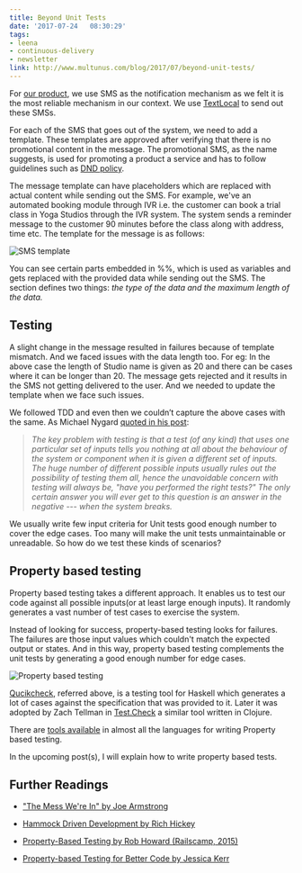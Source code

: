 ```yaml
---
title: Beyond Unit Tests
date: '2017-07-24	08:30:29'
tags: 
- leena
- continuous-delivery
- newsletter
link: http://www.multunus.com/blog/2017/07/beyond-unit-tests/
---
```


For [our product](https://gk-landingpage.firebaseapp.com/), we use SMS as the notification mechanism as we felt it is the most reliable mechanism in our context. We use [TextLocal](https://www.textlocal.in/) to send out these SMSs. 

For each of the SMS that goes out of the system, we need to add a template. These templates are approved after verifying that there is no promotional content in the message. The promotional SMS, as the name suggests, is used for promoting a product a service and has to follow guidelines such as [DND policy](https://support.exotel.in/support/solutions/articles/38688-what-is-the-difference-between-a-transactional-sms-and-a-promotional-sms).

The message template can have placeholders which are replaced with actual content while sending out the SMS. For example, we've an automated booking module through IVR i.e. the customer can book a trial class in Yoga Studios through the IVR system. The system sends a reminder message to the customer 90 minutes before the class along with address, time etc. The template for the message is as follows:

![SMS template](https://s3.amazonaws.com/multunus-cdimages/sms-template.png)

You can see certain parts embedded in %%, which is used as variables and gets replaced with the provided data while sending out the SMS. The section defines two things: *the type of the data and the maximum length of the data.*

## Testing

A slight change in the message resulted in failures because of template mismatch. And we faced issues with the data length too. For eg: In the above case the length of Studio name is given as 20 and there can be cases where it can be longer than 20. The message gets rejected and it results in the SMS not getting delivered to the user. And we needed to update the template when we face such issues. 

We followed TDD and even then we couldn’t capture the above cases with the same. As Michael Nygard [quoted in his post](http://thinkrelevance.com/blog/2013/11/26/better-than-unit-tests):

>_The key problem with testing is that a test (of any kind) that uses one particular set of inputs tells you nothing at all about the behaviour of the system or component when it is given a different set of inputs. The huge number of different possible inputs usually rules out the possibility of testing them all, hence the unavoidable concern with testing will always be, "have you performed the right tests?" The only certain answer you will ever get to this question is an answer in the negative --- when the system breaks._

We usually write few input criteria for Unit tests good enough number to cover the edge cases. Too many will make the unit tests unmaintainable or unreadable. So how do we test these kinds of scenarios?

## Property based testing

Property based testing takes a different approach. It enables us to test our code against all possible inputs(or at least large enough inputs). It randomly generates a vast number of test cases to exercise the system. 

Instead of looking for success, property-based testing looks for failures. The failures are those input values which couldn't match the expected output or states. And in this way, property based testing complements the unit tests by generating a good enough number for edge cases.

![Property based testing](http://thinkrelevance.com/media/BAhbBlsHOgZmSSIrMjAxMy8xMS8yNi8yMC8xNy80OS82OTAvcXVpY2tjaGVjay5wbmcGOgZFVA/quickcheck.png?sha=7c512d79)

[Qucikcheck](https://hackage.haskell.org/package/QuickCheck), referred above, is a testing tool for Haskell which generates a lot of cases against the specification that was provided to it. Later it was adopted by Zach Tellman in [Test.Check](http://yellerapp.com/posts/2015-04-13-effective-test-check.html) a similar tool written in Clojure.

There are [tools available](https://gist.github.com/npryce/4147916) in almost all the languages for writing Property based testing.

In the upcoming post(s), I will explain how to write property based tests. 

## Further Readings

* ["The Mess We're In" by Joe Armstrong](https://www.youtube.com/watch?v=lKXe3HUG2l4)

* [Hammock Driven Development by Rich Hickey](https://www.youtube.com/watch?v=f84n5oFoZBc)

* [Property-Based Testing by Rob Howard (Railscamp, 2015)](https://vimeo.com/130847897)

* [Property-based Testing for Better Code by Jessica Kerr](http://www.infoq.com/presentations/property-based-testing)



